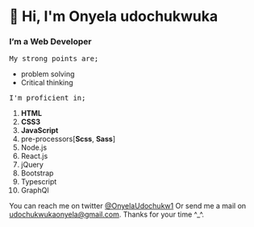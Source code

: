 <h1>👋 Hi, I'm Onyela udochukwuka</h1>
<h3>I’m a Web Developer</h2>

<pre>My strong points are;</pre>
<ul>
  <li>problem solving</li>
  <li>Critical thinking</li>
  </ul>
<pre>I'm proficient in;</pre>
<ol>
  <li><b>HTML</b></li>
  <li><b>CSS3</b></li>
  <li><b>JavaScript</b></li>
  <li>pre-processors[<b>Scss</b>, <b>Sass</b>]</li>
  <li>Node.js</li>
  <li>React.js</li>
  <li>jQuery</li>
  <li>Bootstrap</li>
  <li>Typescript</li>
  <li>GraphQl</li>
  </ol>
You can reach me on twitter <a href="https://twitter.com/OnyelaUdochukw1">@OnyelaUdochukw1</a> Or send me a mail on <a href="udochukwukaonyela@gmail.com">udochukwukaonyela@gmail.com</a>.
Thanks for your time ^_^.

<!---
Onyelaudochukwuka/Onyelaudochukwuka is a ✨ special ✨ repository because its `README.md` (this file) appears on your GitHub profile.
You can click the Preview link to take a look at your changes.
--->
